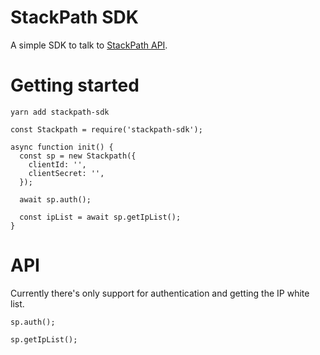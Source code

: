 # StackPath SDK

A simple SDK to talk to [StackPath API](https://stackpath.dev/).

# Getting started
`yarn add stackpath-sdk`

```
const Stackpath = require('stackpath-sdk');

async function init() {
  const sp = new Stackpath({
    clientId: '',
    clientSecret: '',
  });

  await sp.auth();

  const ipList = await sp.getIpList();
}
```

# API
Currently there's only support for authentication and getting the IP white list.

```
sp.auth();

sp.getIpList();
```
